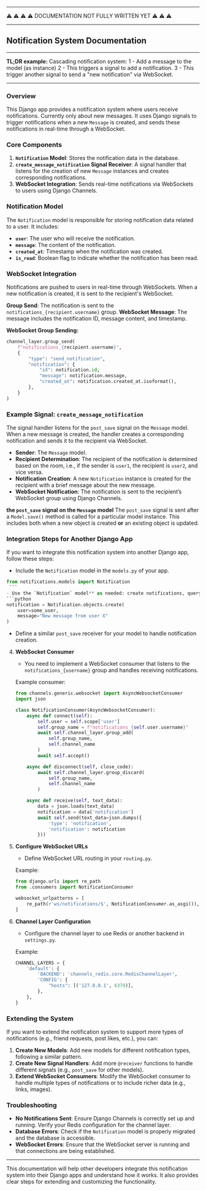 _______________________________________________________________________________

⚠️
⚠️
⚠️
⚠️                     DOCUMENTATION NOT FULLY WRITTEN YET
⚠️
⚠️
⚠️
_______________________________________________________________________________



## Notification System Documentation

_______________________________________________________________________________

**TL;DR example:**
Cascading notification system:
1 - Add a message to the model (as instance) 
2 - This triggers a signal to add a notification.
3 - This trigger another signal to send a "new notification" via WebSocket.

_______________________________________________________________________________

### Overview
This Django app provides a notification system where users receive notifications. Currently only about new messages. It uses Django signals to trigger notifications when a new `Message` is created, and sends these notifications in real-time through a WebSocket.

### Core Components
1. **`Notification` Model**: Stores the notification data in the database.
2. **`create_message_notification` Signal Receiver**: A signal handler that listens for the creation of new `Message` instances and creates corresponding notifications.
3. **WebSocket Integration**: Sends real-time notifications via WebSockets to users using Django Channels.

### Notification Model

The `Notification` model is responsible for storing notification data related to a user. It includes:

- **`user`**: The user who will receive the notification.
- **`message`**: The content of the notification.
- **`created_at`**: Timestamp when the notification was created.
- **`is_read`**: Boolean flag to indicate whether the notification has been read.


### WebSocket Integration

Notifications are pushed to users in real-time through WebSockets. When a new notification is created, it is sent to the recipient's WebSocket.

**Group Send**: The notification is sent to the `notifications_{recipient.username}` group.
**WebSocket Message**: The message includes the notification ID, message content, and timestamp.

**WebSocket Group Sending:**
```python
channel_layer.group_send(
    f"notifications_{recipient.username}",
    {
        "type": "send_notification",
        "notification": {
            "id": notification.id,
            "message": notification.message,
            "created_at": notification.created_at.isoformat(),
        },
    }
)
```

### Example Signal: `create_message_notification`

The signal handler listens for the `post_save` signal on the `Message` model. When a new message is created, the handler creates a corresponding notification and sends it to the recipient via WebSocket.

- **Sender**: The `Message` model.
- **Recipient Determination**: The recipient of the notification is determined based on the room, i.e., if the sender is `user1`, the recipient is `user2`, and vice versa.
- **Notification Creation**: A new `Notification` instance is created for the recipient with a brief message about the new message.
- **WebSocket Notification**: The notification is sent to the recipient’s WebSocket group using Django Channels.


**the `post_save` signal on the `Message` model**
The `post_save` signal is sent after a `Model.save()` method is called for a particular model instance. This includes both when a new object is created **or** an existing object is updated.



### Integration Steps for Another Django App

If you want to integrate this notification system into another Django app, follow these steps:

   - Include the `Notification` model in the `models.py` of your app.
   ```python
   from notifications.models import Notification
    ```
   - Use the `Notification` model** as needed: create notifications, query them, etc.
   ```python
   notification = Notification.objects.create(
       user=some_user, 
       message="New message from user X"
   )
   ```
    
   - Define a similar `post_save` receiver for your model to handle notification creation.

   
4. **WebSocket Consumer**
   - You need to implement a WebSocket consumer that listens to the `notifications_{username}` group and handles receiving notifications.

   Example consumer:
   ```python
   from channels.generic.websocket import AsyncWebsocketConsumer
   import json

   class NotificationConsumer(AsyncWebsocketConsumer):
       async def connect(self):
           self.user = self.scope['user']
           self.group_name = f"notifications_{self.user.username}"
           await self.channel_layer.group_add(
               self.group_name,
               self.channel_name
           )
           await self.accept()

       async def disconnect(self, close_code):
           await self.channel_layer.group_discard(
               self.group_name,
               self.channel_name
           )

       async def receive(self, text_data):
           data = json.loads(text_data)
           notification = data['notification']
           await self.send(text_data=json.dumps({
               'type': 'notification',
               'notification': notification
           }))
   ```

5. **Configure WebSocket URLs**
   - Define WebSocket URL routing in your `routing.py`.

   Example:
   ```python
   from django.urls import re_path
   from .consumers import NotificationConsumer

   websocket_urlpatterns = [
       re_path(r'ws/notifications/$', NotificationConsumer.as_asgi()),
   ]
   ```

6. **Channel Layer Configuration**
   - Configure the channel layer to use Redis or another backend in `settings.py`.

   Example:
   ```python
   CHANNEL_LAYERS = {
       'default': {
           'BACKEND': 'channels_redis.core.RedisChannelLayer',
           'CONFIG': {
               "hosts": [('127.0.0.1', 6379)],
           },
       },
   }
   ```

### Extending the System

If you want to extend the notification system to support more types of notifications (e.g., friend requests, post likes, etc.), you can:

1. **Create New Models**: Add new models for different notification types, following a similar pattern.
2. **Create New Signal Handlers**: Add more `@receiver` functions to handle different signals (e.g., `post_save` for other models).
3. **Extend WebSocket Consumers**: Modify the WebSocket consumer to handle multiple types of notifications or to include richer data (e.g., links, images).

### Troubleshooting

- **No Notifications Sent**: Ensure Django Channels is correctly set up and running. Verify your Redis configuration for the channel layer.
- **Database Errors**: Check if the `Notification` model is properly migrated and the database is accessible.
- **WebSocket Errors**: Ensure that the WebSocket server is running and that connections are being established.

---

This documentation will help other developers integrate this notification system into their Django apps and understand how it works. It also provides clear steps for extending and customizing the functionality.